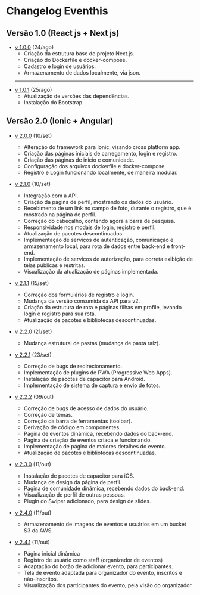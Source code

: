 # Changelog Eventhis
## Versão 1.0 (React js + Next js)
- [v 1.0.0](https://github.com/S204-Inatel-2023-2/binaryhorizon_eventhis_front/pull/3) (24/ago)
    - Criação da estrutura base do projeto Next.js.
    - Criação do Dockerfile e docker-compose.
    - Cadastro e login de usuários.
    - Armazenamento de dados localmente, via json.
    ---
- [v 1.0.1](https://github.com/S204-Inatel-2023-2/binaryhorizon_eventhis_front/pull/4) (25/ago)
    - Atualização de versões das dependências.
    - Instalação do Bootstrap.

## Versão 2.0 (Ionic + Angular)
- [v 2.0.0](https://github.com/S204-Inatel-2023-2/binaryhorizon_eventhis_front/pull/9) (10/set)
    - Alteração do framework para Ionic, visando cross platform app.
    - Criação das páginas iniciais de carregamento, login e registro.
    - Criação das páginas de início e comunidade.
    - Configuração dos arquivos dockerfile e docker-compose.
    - Registro e Login funcionando localmente, de maneira modular.

- [v 2.1.0](https://github.com/S204-Inatel-2023-2/binaryhorizon_eventhis_front/pull/10) (10/set)
    - Integração com a API.
    - Criação da página de perfil, mostrando os dados do usuário.
    - Recebimento de um link no campo de foto, durante o registro, que é mostrado na página de perfil.
    - Correção do cabeçalho, contendo agora a barra de pesquisa.
    - Responsividade nos modais de login, registro e perfil.
    - Atualização de pacotes descontinuados.
    - Implementação de serviços de autenticação, comunicação e armazenamento local, para rota de dados entre back-end e front-end.
    - Implementação de serviços de autorização, para correta exibição de telas públicas e restritas.
    - Visualização da atualização de páginas implementada.

- [v 2.1.1](https://github.com/S204-Inatel-2023-2/binaryhorizon_eventhis_front/pull/12) (15/set)
    - Correção dos formulários de registro e login.
    - Mudança da versão consumida da API para v2.
    - Criação da estrutura de rota e páginas filhas em profile, levando login e registro para sua rota.
    - Atualização de pacotes e bibliotecas descontinuadas.

- [v 2.2.0](https://github.com/S204-Inatel-2023-2/binaryhorizon_eventhis_front/pull/16) (21/set)
    - Mudança estrutural de pastas (mudança de pasta raíz).

- [v 2.2.1](https://github.com/S204-Inatel-2023-2/binaryhorizon_eventhis_front/pull/25) (23/set)
    - Correção de bugs de redirecionamento.
    - Implementação de plugins de PWA (Progressive Web Apps).
    - Instalação de pacotes de capacitor para Android.
    - Implementação de sistema de captura e envio de fotos.

- [v 2.2.2](https://github.com/S204-Inatel-2023-2/binaryhorizon_eventhis_front/pull/29) (09/out)
    - Correção de bugs de acesso de dados do usuário.
    - Correção de temas.
    - Correção da barra de ferramentas (toolbar).
    - Derivação de código em componentes.
    - Página de eventos dinâmica, recebendo dados do back-end.
    - Página de criação de eventos criada e funcionando.
    - Implementação de página de maiores detalhes do evento.
    - Atualização de pacotes e bibliotecas descontinuadas.

- [v 2.3.0](https://github.com/S204-Inatel-2023-2/binaryhorizon_eventhis_front/pull/37) (11/out)
    - Instalação de pacotes de capacitor para iOS.
    - Mudança de design da página de perfil.
    - Página de comunidade dinâmica, recebendo dados do back-end.
    - Visualização de perfil de outras pessoas.
    - Plugin do Swiper adicionado, para design de slides.

- [v 2.4.0](https://github.com/S204-Inatel-2023-2/binaryhorizon_eventhis_front/pull/38) (11/out)
    - Armazenamento de imagens de eventos e usuários em um bucket S3 da AWS.

- [v 2.4.1](https://github.com/S204-Inatel-2023-2/binaryhorizon_eventhis_front/pull/40) (11/out)
    - Página inicial dinâmica
    - Registro de usuário como staff (organizador de eventos)
    - Adaptação do botão de adicionar evento, para participantes.
    - Tela de evento adaptada para organizador do evento, inscritos e não-inscritos.
    - Visualização dos participantes do evento, pela visão do organizador.